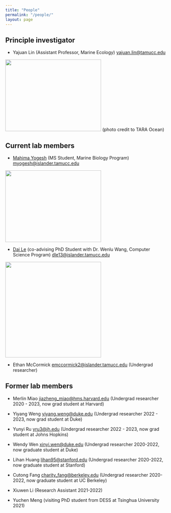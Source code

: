 ```yaml
---
title: "People"
permalink: "/people/"
layout: page
---
```


## Principle investigator
- Yajuan Lin (Assistant Professor, Marine Ecology) <yajuan.lin@tamucc.edu>

<img src="https://yajuanlin.github.io/assets/img/CREDITS-MAEVA-BARDY-YAJUAN-LIN-BD-1.jpeg" width="300" height="225"/>
(photo credit to TARA Ocean)

## Current lab members

- <a href="https://yajuanlin.github.io/Mahima/">Mahima Yogesh</a> (MS Student, Marine Biology Program) <myogesh@islander.tamucc.edu>

<img src="https://yajuanlin.github.io/assets/img/Mahima_profile-photo.png" width="300" height="225"/> 

- <a href="https://yajuanlin.github.io/DaiLe/">Dai Le</a> (co-advising PhD Student with Dr. Wenlu Wang, Computer Science Program) <dle13@islander.tamucc.edu>

<img src="https://yajuanlin.github.io/assets/img/LeDai profile photo.png" width="300" /> 

- Ethan McCormick <emccormick2@islander.tamucc.edu> (Undergrad researcher)

## Former lab members

- Merlin Miao <jiazheng_miao@hms.harvard.edu> (Undergrad researcher 2020 - 2023, now grad student at Harvard)

- Yiyang Weng <yiyang.weng@duke.edu> (Undergrad researcher 2022 - 2023, now grad student at Duke)

- Yunyi Ru <yru3@jh.edu> (Undergrad researcher 2022 - 2023, now grad student at Johns Hopkins)

- Wendy Wen <xinyi.wen@duke.edu> (Undergrad researcher 2020-2022, now graduate student at Duke)

- Lihan Huang <lihan95@stanford.edu> (Undergrad researcher 2020-2022, now graduate student at Stanford)

- Cutong Fang <charity_fang@berkeley.edu> (Undergrad researcher 2020-2022, now graduate student at UC Berkeley)

- Xiuwen Li (Research Assistant 2021-2022)

- Yuchen Meng (visiting PhD student from DESS at Tsinghua University 2021)
